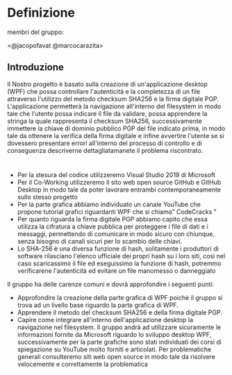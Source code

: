 # Definizione
membri del gruppo:

<@jacopofavat @marcocarazita>

## Introduzione

Il Nostro progetto è  basato sulla creazione di un'applicazione desktop (WPF) che possa  controllare l'autenticità e la completezza di un file attraverso l'utilizzo del metodo checksum SHA256 e la firma digitale PGP.
L'applicazione permetterà la navigazione all'interno del filesystem in modo tale che l'utente possa indicare il file da validare, possa apprendere la stringa la quale rappresenta il checksum SHA256, successivamente immettere la chiave di dominio pubblico PGP del file indicato prima, in modo tale da ottenere la verifica della firma digitale e infine avvertire l'utente se si dovessero presentare errori all'interno del processo di controllo e di conseguenza descriverne dettagliatamanete il problema riscontrato.

#
- Per la stesura del codice utilizzeremo Visual Studio 2019 di Microsoft
- Per il Co-Working utilizzeremo il sito web open source GitHub e GitHub Desktop in modo tale da poter lavorare entrambi contemporaneamente sullo stesso progetto 
- Per la parte grafica abbiamo individuato un canale YouTube che propone tutorial grafici riguardanti WPF che si chiama" CodeCracks "
- Per quanto riguarda la firma digitale PGP abbiamo capito che essa utilizza la cifratura a chiave pubblica per proteggere i file di dati e i messaggi, permettendo di comunicare in modo sicuro con chiunque, senza bisogno di canali sicuri per lo scambio delle chiavi.
- Lo SHA-256 è una diversa funzione di hash, solitamente i produttori di software rilasciano l'elenco ufficiale dei propri hash su i loro siti, così nel caso scaricassimo il file ed eseguissimo la funzione di hash, potremmo verificarene l'autenticità ed evitare un file manomesso o danneggiato



Il gruppo ha delle carenze comuni e dovrà approfondire i seguenti punti:
- Approfondire la creazione della parte grafica di WPF poichè  il gruppo si trova  ad un livello base riguardo la parte grafica di WPF.
- Apprendere il metodo del checksum SHA256 e della firma digitale PGP.
- Capire come integrare all'interno dell'applicazione desktop la navigazione nel filesystem.
Il gruppo andrà ad utilizzare sicuramente  le informazioni fornite da Microsoft riguardo lo sviluppo desktop WPF, successivamente per la parte grafiche sono stati individuati dei corsi di spiegazione su YouTube molto forniti e articolati.
Per problematiche generali consulteremo siti web open source in modo tale da risolvere velocemente e correttamente la problematica